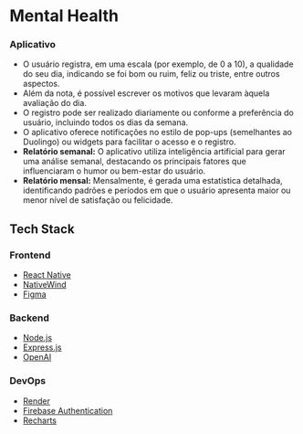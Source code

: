 # Mental Health
### Aplicativo

- O usuário registra, em uma escala (por exemplo, de 0 a 10), a qualidade do seu dia, indicando se foi bom ou ruim, feliz ou triste, entre outros aspectos.
- Além da nota, é possível escrever os motivos que levaram àquela avaliação do dia.
- O registro pode ser realizado diariamente ou conforme a preferência do usuário, incluindo todos os dias da semana.
- O aplicativo oferece notificações no estilo de pop-ups (semelhantes ao Duolingo) ou widgets para facilitar o acesso e o registro.
- **Relatório semanal:** O aplicativo utiliza inteligência artificial para gerar uma análise semanal, destacando os principais fatores que influenciaram o humor ou bem-estar do usuário.
- **Relatório mensal:** Mensalmente, é gerada uma estatística detalhada, identificando padrões e períodos em que o usuário apresenta maior ou menor nível de satisfação ou felicidade.

## Tech Stack

### Frontend

- [React Native](https://reactnative.dev/)
- [NativeWind](https://www.nativewind.dev/)
- [Figma](https://www.figma.com)

### Backend

- [Node.js](https://nodejs.org/)
- [Express.js](https://expressjs.com/)
- [OpenAI](https://platform.openai.com/docs/api-reference/introduction)

### DevOps

- [Render](https://render.com/docs/api)
- [Firebase Authentication](https://firebase.google.com/docs/auth?hl=pt-br)
- [Recharts](https://recharts.org/en-US)
